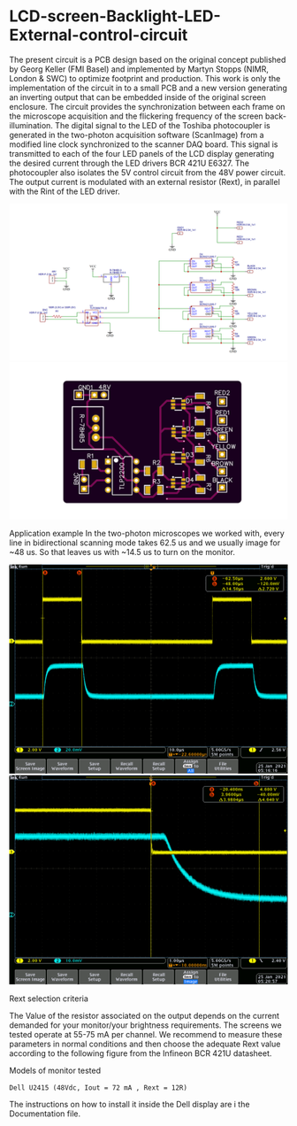 # LCD-screen-Backlight-LED-External-control-circuit

The present circuit is a PCB design based on the original concept published by Georg Keller (FMI Basel) and implemented by Martyn Stopps (NIMR, London & SWC) to optimize footprint and production. This work is only the implementation of the circuit in to a small PCB and a new version generating an inverting output that can be embedded inside of the original screen enclosure. The circuit provides the synchronization between each frame on the microscope acquisition and the flickering frequency of the screen back-illumination. The digital signal to the LED of the Toshiba photocoupler is generated in the two-photon acquisition software (ScanImage) from a modified line clock synchronized to the scanner DAQ board. This signal is transmitted to each of the four LED panels of the LCD display generating the desired current through the LED drivers BCR 421U E6327. The photocoupler also isolates the 5V control circuit from the 48V power circuit. The output current is modulated with an external resistor (Rext), in parallel with the Rint of the LED driver.

![alt text](https://github.com/FrancisCrickInstitute/LCD-screen-Backlight-LED-External-control-circuit/blob/main/Schematic.png?raw=true)
![alt text](https://github.com/FrancisCrickInstitute/LCD-screen-Backlight-LED-External-control-circuit/blob/main/Figures/LED%20Driver%20Picture.png?raw=true)

Application example
In the two-photon microscopes we worked with, every line in bidirectional scanning mode takes 62.5 us and we usually image for ~48 us. So that leaves us with ~14.5 us to turn on the monitor.

![alt text](https://github.com/FrancisCrickInstitute/LCD-screen-Backlight-LED-External-control-circuit/blob/main/Experimental%20data/tek0000.png?raw=true)
![alt text](https://github.com/FrancisCrickInstitute/LCD-screen-Backlight-LED-External-control-circuit/blob/main/Experimental%20data/tek00000.png?raw=true)


Rext selection criteria

The Value of the resistor associated on the output depends on the current demanded for your monitor/your brightness requirements. The screens we tested operate at 55-75 mA per channel. We recommend to measure these parameters in normal conditions and then choose the adequate Rext value according to the following figure from the Infineon BCR 421U datasheet.

Models of monitor tested

	Dell U2415 (48Vdc, Iout = 72 mA , Rext = 12R)

The instructions on how to install it inside the Dell display are i the Documentation file.
